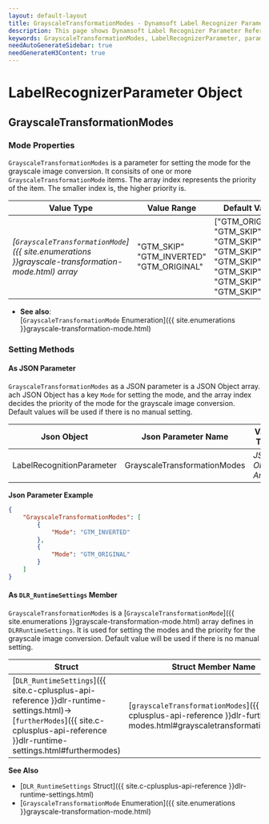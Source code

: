 ```yaml
---
layout: default-layout
title: GrayscaleTransformationModes - Dynamsoft Label Recognizer Parameter Reference 
description: This page shows Dynamsoft Label Recognizer Parameter Reference for LabelRecognizerParameter Object - GrayscaleTransformationModes.
keywords: GrayscaleTransformationModes, LabelRecognizerParameter, parameter reference, parameter
needAutoGenerateSidebar: true
needGenerateH3Content: true
---
```



# LabelRecognizerParameter Object

## GrayscaleTransformationModes

### Mode Properties
`GrayscaleTransformationModes` is a parameter for setting the mode for the grayscale image conversion. It consisits of one or more `GrayscaleTransformationMode` items. The array index represents the priority of the item. The smaller index is, the higher priority is.

| Value Type | Value Range | Default Value |
| ---------- | ----------- | ------------- |
| *[`GrayscaleTransformationMode`]({{ site.enumerations }}grayscale-transformation-mode.html) array* | "GTM_SKIP"<br>"GTM_INVERTED"<br>"GTM_ORIGINAL" | ["GTM_ORIGINAL", "GTM_SKIP", "GTM_SKIP", "GTM_SKIP", "GTM_SKIP", "GTM_SKIP", "GTM_SKIP", "GTM_SKIP"] |

- **See also**:   
    [`GrayscaleTransformationMode` Enumeration]({{ site.enumerations }}grayscale-transformation-mode.html)
    

### Setting Methods

#### As JSON Parameter
`GrayscaleTransformationModes` as a JSON parameter is a JSON Object array. ach JSON Object has a key `Mode` for setting the mode, and the array index decides the priority of the mode for the grayscale image conversion. Default values will be used if there is no manual setting.


| Json Object |	Json Parameter Name | Value Type |
| ----------- | ------------------- | ---------- |
| LabelRecognitionParameter | GrayscaleTransformationModes | *JSON Object Array* | 

**Json Parameter Example**   
```json
{
    "GrayscaleTransformationModes": [
        {
            "Mode": "GTM_INVERTED"
        },
        {
            "Mode": "GTM_ORIGINAL"
        }
    ]
}
```



#### As `DLR_RuntimeSettings` Member
`GrayscaleTransformationModes` is a [`GrayscaleTransformationMode`]({{ site.enumerations }}grayscale-transformation-mode.html) array defines in `DLRRuntimeSettings`. It is used for setting the modes and the priority for the grayscale image conversion. Default value will be used if there is no manual setting.

| Struct |	Struct Member Name | Value Type |
| ------ | ------------------ | ---------- |
| [`DLR_RuntimeSettings`]({{ site.c-cplusplus-api-reference }}dlr-runtime-settings.html)->[`furtherModes`]({{ site.c-cplusplus-api-reference }}dlr-runtime-settings.html#furthermodes) | [`grayscaleTransformationModes`]({{ site.c-cplusplus-api-reference }}dlr-further-modes.html#grayscaletransformationmodes) | [`GrayscaleTransformationMode`]({{ site.enumerations }}grayscale-transformation-mode.html)[8] |

**See Also**    
- [`DLR_RuntimeSettings` Struct]({{ site.c-cplusplus-api-reference }}dlr-runtime-settings.html)
- [`GrayscaleTransformationMode` Enumeration]({{ site.enumerations }}grayscale-transformation-mode.html)

